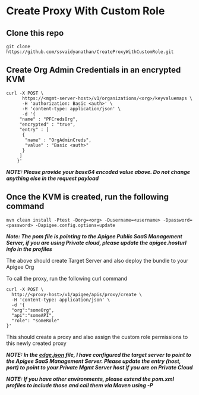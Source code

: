 # Create Proxy With Custom Role

## Clone this repo
	git clone https://github.com/ssvaidyanathan/CreateProxyWithCustomRole.git

## Create Org Admin Credentials in an encrypted KVM 
	
	curl -X POST \
		  https://<mgmt-server-host>/v1/organizations/<org>/keyvaluemaps \
		  -H 'authorization: Basic <auth>' \
		  -H 'content-type: application/json' \
		  -d '{   
		 "name" : "PFCredsOrg",
		 "encrypted" : "true",
		 "entry" : [ 
		  {
		   "name" : "OrgAdminCreds",
		   "value" : "Basic <auth>"
		  }
		 ]
		}'
	

***NOTE: Please provide your base64 encoded value above. Do not change anything else in the request payload***

## Once the KVM is created, run the following command
	mvn clean install -Ptest -Dorg=<org> -Dusername=<username> -Dpassword=<password> -Dapigee.config.options=update

***Note: The pom file is pointing to the Apigee Public SaaS Management Server, if you are using Private cloud, 
	please update the apigee.hosturl info in the profiles***

The above should create Target Server and also deploy the bundle to your Apigee Org

To call the proxy, run the following curl command

```
curl -X POST \
  http://<proxy-host>/v1/apigee/apis/proxy/create \
  -H 'content-type: application/json' \
  -d '{
  "org":"someOrg",
  "api":"someAPI",
  "role": "someRole"
}'
```

This should create a proxy and also assign the custom role permissions to this newly created proxy

***NOTE: In the [edge.json](./edge.json) file, I have configured the target server to point to the Apigee SaaS Management Server.
Please update the entry (host, port) to point to your Private Mgmt Server host if you are on Private Cloud***

***NOTE: If you have other environments, please extend the pom.xml profiles to include those and call them via Maven using -P***